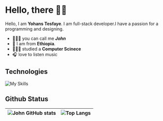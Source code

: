 # Hello, there 👋🏼

Hello, I am **Yohans Tesfaye**. I am full-stack developer.I have a passion for a programming and designing.

- 💂🏼‍♂️ you can call me _**John**_
- 📍 I am from **Ethiopia**.  
- 👨🏼‍🎓 studied a **Computer Scinece**
- 🎧 love to listen music

## Technologies

![My Skills](https://skillicons.dev/icons?i=js,html,css,sass,java,php,py,sass,sqlite,mysql,flutter,md,vscode&theme=light)


## Github Status

| ![John GitHub stats](https://github-readme-stats.vercel.app/api?username=yohanstesfaye&show_icons=true&count_private=true&hide=contribs&hide_title=true&icon_color=55bb55&hide_boarder=true) | ![Top Langs](https://github-readme-stats.vercel.app/api/top-langs/?username=yohanstesfaye&layout=compact&hide_boarder=true&title_color=55bb55) |
| :-: | :-: |
